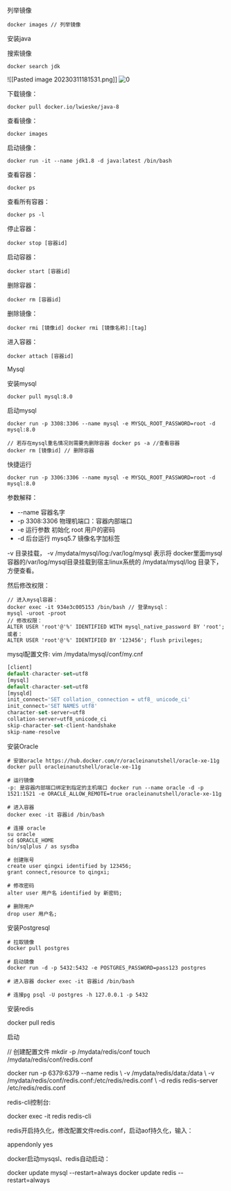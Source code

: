 列举镜像

```
docker images // 列举镜像
```

安装java

搜索镜像

```
docker search jdk
```
![[Pasted image 20230311181531.png]]
![0](https://note.youdao.com/yws/res/38/884AF489363F47AAA8B87F707EB14C16)

下载镜像：

```
docker pull docker.io/lwieske/java-8
```

查看镜像：

```
docker images
```

启动镜像：

```
docker run -it --name jdk1.8 -d java:latest /bin/bash
```

查看容器：

```
docker ps
```

查看所有容器：

```
docker ps -l
```

停止容器：

```
docker stop [容器id]
```

启动容器：

```
docker start [容器id]
```

删除容器：

```
docker rm [容器id]
```

删除镜像：

```
docker rmi [镜像id] docker rmi [镜像名称]:[tag]
```

进入容器：

```
docker attach [容器id]
```

Mysql

安装mysql

```
docker pull mysql:8.0
```

启动mysql

```
docker run -p 3308:3306 --name mysql -e MYSQL_ROOT_PASSWORD=root -d mysql:8.0 

// 若存在mysql重名情况则需要先删除容器 docker ps -a //查看容器 
docker rm [镜像id] // 删除容器
```

快捷运行

```
docker run -p 3306:3306 --name mysql -e MYSQL_ROOT_PASSWORD=root -d mysql:8.0
```

参数解释：

-   --name 容器名字
-   -p 3308:3306 物理机端口：容器内部端口
-   -e 运行参数 初始化 root 用户的密码
-   -d 后台运行 mysq5.7 镜像名字加标签

-v 目录挂载，
-v /mydata/mysql/log:/var/log/mysql 表示将 docker里面mysql容器的/var/log/mysql目录挂载到宿主linux系统的 /mydata/mysql/log 目录下，方便查看。

然后修改权限：

```
// 进入mysql容器： 
docker exec -it 934e3c005153 /bin/bash // 登录mysql： 
mysql -uroot -proot 
// 修改权限： 
ALTER USER 'root'@'%' IDENTIFIED WITH mysql_native_password BY 'root'; 
或者：
ALTER USER 'root'@'%' IDENTIFIED BY '123456'; flush privileges;
```

mysql配置文件: vim /mydata/mysql/conf/my.cnf

``` js
[client] 
default-character-set=utf8 
[mysql] 
default-character-set=utf8 
[mysqld] 
init_connect='SET collation_ connection = utf8_ unicode_ci' 
init_connect='SET NAMES utf8' 
character-set-server=utf8 
collation-server=utf8_unicode_ci 
skip-character-set-client-handshake 
skip-name-resolve
```

安装Oracle

```
# 安装oracle https://hub.docker.com/r/oracleinanutshell/oracle-xe-11g 
docker pull oracleinanutshell/oracle-xe-11g 

# 运行镜像 
-p: 是容器内部端口绑定到指定的主机端口 docker run --name oracle -d -p 1521:1521 -e ORACLE_ALLOW_REMOTE=true oracleinanutshell/oracle-xe-11g

# 进入容器 
docker exec -it 容器id /bin/bash 

# 连接 oracle 
su oracle 
cd $ORACLE_HOME 
bin/sqlplus / as sysdba 

# 创建账号 
create user qingxi identified by 123456;
grant connect,resource to qingxi; 

# 修改密码 
alter user 用户名 identified by 新密码; 

# 删除用户 
drop user 用户名;
```

安装Postgresql

```
# 拉取镜像 
docker pull postgres 

# 启动镜像 
docker run -d -p 5432:5432 -e POSTGRES_PASSWORD=pass123 postgres 

# 进入容器 docker exec -it 容器id /bin/bash 

# 连接pg psql -U postgres -h 127.0.0.1 -p 5432
```

安装redis

docker pull redis

启动

// 创建配置文件 mkdir -p /mydata/redis/conf touch /mydata/redis/conf/redis.conf

docker run -p 6379:6379 --name redis \ -v /mydata/redis/data:/data \ -v /mydata/redis/conf/redis.conf:/etc/redis/redis.conf \ -d redis redis-server /etc/redis/redis.conf

redis-cli控制台:

docker exec -it redis redis-cli

redis开启持久化，修改配置文件redis.conf，启动aof持久化，输入：

appendonly yes

docker启动mysqsl、redis自动启动：

docker update mysql --restart=always docker update redis --restart=always